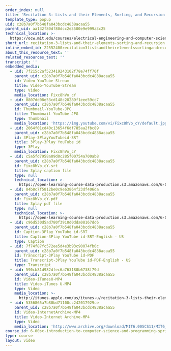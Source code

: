 ```yaml
---
order_index: null
title: 'Recitation 3: Lists and their Elements, Sorting, and Recursion'
template_type: popup
uid: c28b7a0f7b548fa043bcdc4838acaa55
parent_uid: aa132f80df80dcc2e3500e9e999a3c25
technical_location: >-
  https://ocw.mit.edu/courses/electrical-engineering-and-computer-science/6-00sc-introduction-to-computer-science-and-programming-spring-2011/resource-index/recitation-3-lists-and-their-elements-sorting-and-recursion
short_url: recitation-3-lists-and-their-elements-sorting-and-recursion
inline_embed_id: 22552400recitation3listsandtheirelementssortingandrecursion73199231
about_this_resource_text: ''
related_resources_text: ''
transcript: ''
embedded_media:
  - uid: 7f215c2af523419243102f78e74ff70f
    parent_uid: c28b7a0f7b548fa043bcdc4838acaa55
    id: Video-YouTube-Stream
    title: Video-YouTube-Stream
    type: Video
    media_location: Fixc8hVo_cY
  - uid: 0807dd08e53cd148c28289f1eee59cc7
    parent_uid: c28b7a0f7b548fa043bcdc4838acaa55
    id: Thumbnail-YouTube-JPG
    title: Thumbnail-YouTube-JPG
    type: Thumbnail
    media_location: 'https://img.youtube.com/vi/Fixc8hVo_cY/default.jpg'
  - uid: 2064f01cd40c13654f6df785aa2fbc89
    parent_uid: c28b7a0f7b548fa043bcdc4838acaa55
    id: 3Play-3PlayYouTubeid-SRT
    title: 3Play-3Play YouTube id
    type: 3Play
    media_location: Fixc8hVo_cY
  - uid: c5a5fd7958a09d0c285f00754a700ab8
    parent_uid: c28b7a0f7b548fa043bcdc4838acaa55
    id: Fixc8hVo_cY.srt
    title: 3play caption file
    type: null
    technical_location: >-
      https://open-learning-course-data-production.s3.amazonaws.com/6-00sc-introduction-to-computer-science-and-programming-spring-2011/7831316aed67b1bd77172db535e21c05_Fixc8hVo_cY.srt
  - uid: 84b8c7f5812be0c9e63864f23df406da
    parent_uid: c28b7a0f7b548fa043bcdc4838acaa55
    id: Fixc8hVo_cY.pdf
    title: 3play pdf file
    type: null
    technical_location: >-
      https://open-learning-course-data-production.s3.amazonaws.com/6-00sc-introduction-to-computer-science-and-programming-spring-2011/9b48e69565466ff370c24ada26c29a0e_Fixc8hVo_cY.pdf
  - uid: c96d530d5ad780f3910d0dda08167dd6
    parent_uid: c28b7a0f7b548fa043bcdc4838acaa55
    id: Caption-3Play YouTube id-SRT
    title: Caption-3Play YouTube id-SRT-English - US
    type: Caption
  - uid: 7f74f87fc572ee5d4e3b93c90074fb0c
    parent_uid: c28b7a0f7b548fa043bcdc4838acaa55
    id: Transcript-3Play YouTube id-PDF
    title: Transcript-3Play YouTube id-PDF-English - US
    type: Transcript
  - uid: 590cb81d982dfec6a763180b6738f79d
    parent_uid: c28b7a0f7b548fa043bcdc4838acaa55
    id: Video-iTunesU-MP4
    title: Video-iTunes U-MP4
    type: Video
    media_location: >-
      http://itunes.apple.com/us/itunes-u/recitation-3-lists-their-elements/id499270153?i=112370300
  - uid: 5356865a7b80bd71100cc242017929ce
    parent_uid: c28b7a0f7b548fa043bcdc4838acaa55
    id: Video-InternetArchive-MP4
    title: Video-Internet Archive-MP4
    type: Video
    media_location: 'http://www.archive.org/download/MIT6.00SCS11/MIT6_00SCS11_rec03_300k.mp4'
course_id: 6-00sc-introduction-to-computer-science-and-programming-spring-2011
type: course
layout: video
---
```

